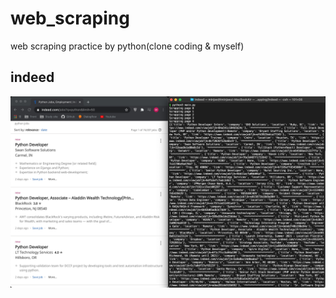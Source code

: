 # web_scraping
web scraping practice by python(clone coding & myself)

## indeed
![indeed_result](/result_img/indeed.png)
